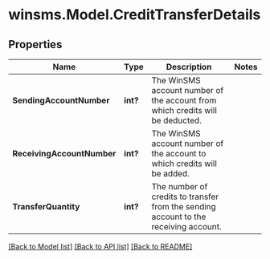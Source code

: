 # winsms.Model.CreditTransferDetails
## Properties

Name | Type | Description | Notes
------------ | ------------- | ------------- | -------------
**SendingAccountNumber** | **int?** | The WinSMS account number of the account from which credits will be deducted. | 
**ReceivingAccountNumber** | **int?** | The WinSMS account number of the account to which credits will be added. | 
**TransferQuantity** | **int?** | The number of credits to transfer from the sending account to the receiving account. | 

[[Back to Model list]](../README.md#documentation-for-models) [[Back to API list]](../README.md#documentation-for-api-endpoints) [[Back to README]](../README.md)

